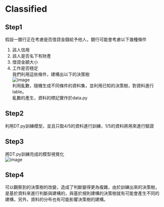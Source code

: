# Classified
## Step1
假設一銀行正在考慮是否借貸金錢給予他人，銀行可能會考慮以下幾種條件  
1. 該人信用  
2. 該人是否名下有財產  
3. 借貸金額大小  
4. 工作是否穩定  
我們利用這些條件，建構出以下的決策樹  
![image](https://github.com/williamchangTW/Classified/blob/master/original.png)  
利用亂數，隨機生成不同條件的資料集，並利用已知的決策樹，對資料進行lable。  
亂數的產生，資料的標記實作於data.py  
## Step2
利用DT.py訓練模型，並且只取4/5的資料進行訓練，1/5的資料將用來進行驗證  
## Step3
將DT.py訓練完成的模型視覺化  
![image](https://github.com/williamchangTW/Classified/blob/master/DT.jpg)  
## Step4
可以觀察到的決策樹的改變，造成了判斷變得更為複雜，由於訓練出來的決策樹，是基於資料來進行判斷與建構的，與基於規則建構的決策樹就有可能會產生不同的建構，另外，資料的分布也有可能影響決策樹的建構。  
